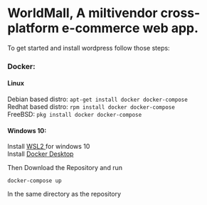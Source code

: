 # WorldMall, A miltivendor cross-platform e-commerce web app.

To get started and install wordpress follow those steps:
### Docker:
#### Linux <br>
Debian based distro: 
```apt-get install docker docker-compose``` <br>
Redhat based distro: ```rpm install docker docker-compose``` <br>
FreeBSD: ```pkg install docker docker-compose ```<br>
#### Windows 10:
Install <a href="https://docs.microsoft.com/en-us/windows/wsl/install-win10">WSL2 </a> for windows 10 <br>
Install <a href="https://www.docker.com/products/docker-desktop"> Docker Desktop </a>


Then Download the Repository and run
```
docker-compose up
```
In the same directory as the repository
